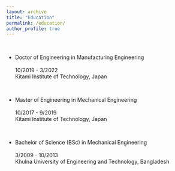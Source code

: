 ```yaml
---
layout: archive
title: "Education"
permalink: /education/
author_profile: true
---
```


<br>

* Doctor of Engineering in Manufacturing Engineering
<br><br> 10/2019 - 3/2022
    <br> Kitami Institute of Technology, Japan

<br>

* Master of Engineering in Mechanical Engineering
<br><br> 10/2017 - 9/2019
    <br> Kitami Institute of Technology, Japan

<br>

* Bachelor of Science (BSc) in Mechanical Engineering
<br><br> 3/2009 - 10/2013
    <br> Khulna University of Engineering and Technology, Bangladesh
